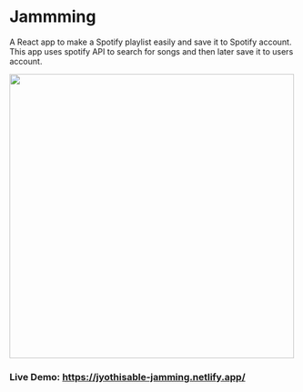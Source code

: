 # Jammming
A React app to make a Spotify playlist easily and save it to Spotify account. This app uses spotify API to search for songs and then later save it to users account.

<img src='/assets/jammming.gif.gif' width= 500 />

### Live Demo: https://jyothisable-jamming.netlify.app/
